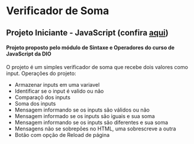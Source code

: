 # Verificador de Soma

## Projeto Iniciante - JavaScript (confira <a href="https://holiv.github.io/js-beginner-verificador-soma/">aqui</a>)

#### Projeto proposto pelo módulo de Sintaxe e Operadores do curso de JavaScript da DIO

O projeto é um simples verificador de soma que recebe dois valores como input.
Operações do projeto:
<ul>
    <li>Armazenar inputs em uma variavel</li>
    <li>Identificar se o input é valido ou não</li>
    <li>Comparaçõ dos inputs</li>
    <li>Soma dos inputs</li>
    <li>Mensagem informando se os inputs são válidos ou não</li>
    <li>Mensagem informado se os inputs são iguais e sua soma</li>
    <li>Mensagem informando se os inputs são diferentes e sua soma</li>
    <li>Mensagens não se sobrepões no HTML, uma sobrescreve a outra</li>
    <li>Botão com opção de Reload de página</li>
</ul>
